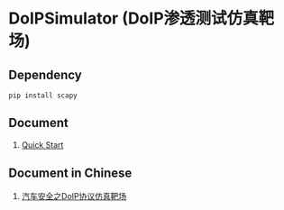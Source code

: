 # DoIPSimulator (DoIP渗透测试仿真靶场)

## Dependency
```
pip install scapy
```

## Document
1. [Quick Start](quickstart.md)

## Document in Chinese
1. [汽车安全之DoIP协议仿真靶场](https://mp.weixin.qq.com/s/VXaYsgl4prk5nbwhxqV-KA)
